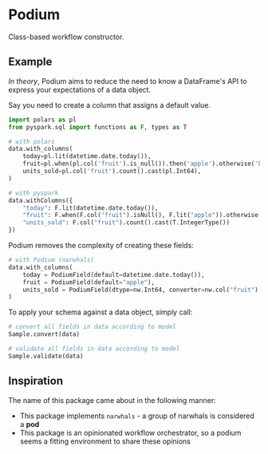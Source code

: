 # Podium

Class-based workflow constructor.

## Example

*In theory*, Podium aims to reduce the need to know a DataFrame's API to express
your expectations of a data object.

Say you need to create a column that assigns a default value.

```python
import polars as pl
from pyspark.sql import functions as F, types as T

# with polars
data.with_columns(
    today=pl.lit(datetime.date.today()),
    fruit=pl.when(pl.col('fruit').is_null()).then('apple').otherwise('banana'),
    units_sold=pl.col('fruit').count().cast(pl.Int64),
)

# with pyspark
data.withColumns({
    "today": F.lit(datetime.date.today()),
    "fruit": F.when(F.col("fruit").isNull(), F.lit("apple")).otherwise(F.lit("banana")),
    "units_sold": F.col("fruit").count().cast(T.IntegerType())
})
```

Podium removes the complexity of creating these fields:

```python
# with Podium (narwhals)
data.with_columns(
    today = PodiumField(default=datetime.date.today()),
    fruit = PodiumField(default="apple"),
    units_sold = PodiumField(dtype=nw.Int64, converter=nw.col("fruit").count()),
)
```

To apply your schema against a data object, simply call:

```python
# convert all fields in data according to model
Sample.convert(data)

# validate all fields in data according to model
Sample.validate(data)
```

## Inspiration

The name of this package came about in the following manner:
- This package implements `narwhals` - a group of narwhals is considered a **pod**
- This package is an opinionated workflow orchestrator, so a podium seems a
fitting environment to share these opinions
